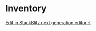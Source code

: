# Inventory

[Edit in StackBlitz next generation editor ⚡️](https://stackblitz.com/~/github.com/Rishab038/Inventory)